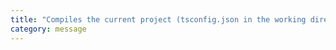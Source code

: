 ```yaml
---
title: "Compiles the current project (tsconfig.json in the working directory.)"
category: message
---
```

